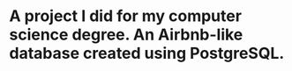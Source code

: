 # A project I did for my computer science degree. An Airbnb-like database created using PostgreSQL.
